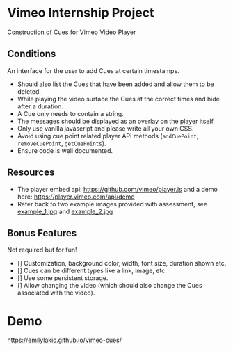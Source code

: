 # Vimeo Internship Project
Construction of Cues for Vimeo Video Player

## Conditions
An interface for the user to add Cues at certain timestamps.
- Should also list the Cues that have been added and allow them to be deleted.
- While playing the video surface the Cues at the correct times and hide after a duration.
- A Cue only needs to contain a string.
- The messages should be displayed as an overlay on the player itself.
- Only use vanilla javascript and please write all your own CSS.
- Avoid using cue point related player API methods (`addCuePoint`, `removeCuePoint`, `getCuePoints`).
- Ensure code is well documented.

## Resources

- The player embed api: https://github.com/vimeo/player.js and a demo here: https://player.vimeo.com/api/demo
- Refer back to two example images provided with assessment, see [example_1.jpg](./example_1.jpg) and [example_2.jpg](./example_2.jpg)

## Bonus Features
Not required but for fun!

- [] Customization, background color, width, font size, duration shown etc.
- [] Cues can be different types like a link, image, etc.
- [] Use some persistent storage.
- [] Allow changing the video (which should also change the Cues associated with the video).

# Demo
https://emilylakic.github.io/vimeo-cues/
